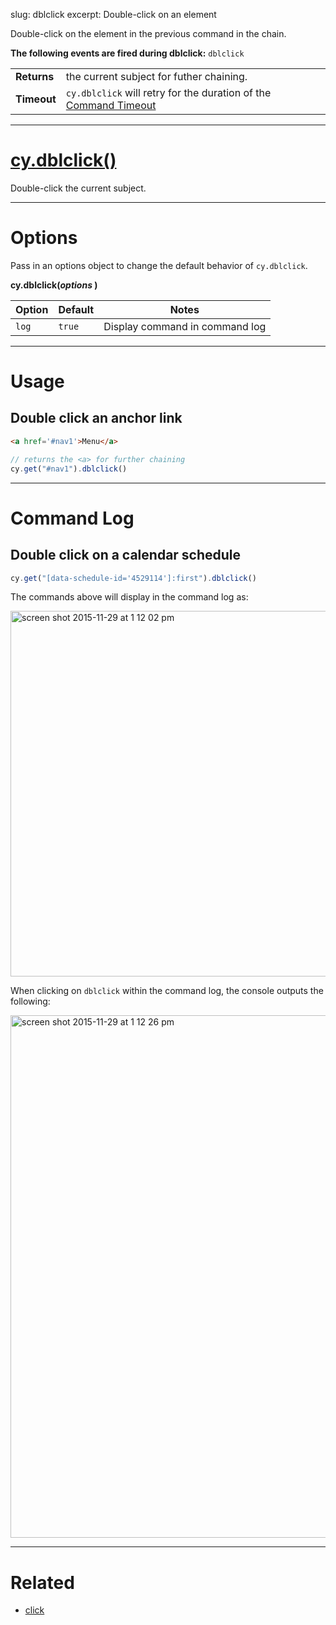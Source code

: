 slug: dblclick
excerpt: Double-click on an element

Double-click on the element in the previous command in the chain.

**The following events are fired during dblclick:** `dblclick`

| | |
|--- | --- |
| **Returns** | the current subject for futher chaining. |
| **Timeout** | `cy.dblclick` will retry for the duration of the [Command Timeout](https://on.cypress.io/guides/configuration#section-global-options) |

***

# [cy.dblclick()](#section-usage)

Double-click the current subject.

***

# Options

Pass in an options object to change the default behavior of `cy.dblclick`.

**cy.dblclick(*options* )**

Option | Default | Notes
--- | --- | ---
`log` | `true` | Display command in command log

***

# Usage

## Double click an anchor link

```html
<a href='#nav1'>Menu</a>
```

```javascript
// returns the <a> for further chaining
cy.get("#nav1").dblclick()
```

***

# Command Log

## Double click on a calendar schedule

```javascript
cy.get("[data-schedule-id='4529114']:first").dblclick()
```

The commands above will display in the command log as:

<img width="585" alt="screen shot 2015-11-29 at 1 12 02 pm" src="https://cloud.githubusercontent.com/assets/1271364/11459013/035a6c5e-969b-11e5-935f-dce5c8efbdd6.png">

When clicking on `dblclick` within the command log, the console outputs the following:

<img width="836" alt="screen shot 2015-11-29 at 1 12 26 pm" src="https://cloud.githubusercontent.com/assets/1271364/11459015/0755e216-969b-11e5-9f7e-ed04245d75ef.png">

***

# Related

- [click](https://on.cypress.io/api/click)